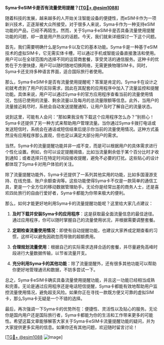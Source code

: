 **Syma卡eSIM卡是否有流量使用提醒？[[TG💪+ @esim1088](https://t.me/s/esim1088)]**

随着科技的发展，越来越多的人开始关注智能设备的便捷性，而eSIM卡作为一项新兴技术，正逐渐被大众所接受。对于很多人来说，Syma卡作为一种支持eSIM功能的产品，已经不再陌生。然而，关于Syma卡eSIM卡是否具备流量使用提醒功能的问题，却一直是用户热议的话题。今天，我们就来详细探讨一下这个问题。

首先，我们需要明确什么是Syma卡以及它的基本功能。Syma卡是一种基于eSIM技术的虚拟SIM卡，它无需实体卡槽，可以通过手机或智能设备直接激活和使用。用户可以在全球范围内选择不同的运营商套餐，享受灵活的通信服务。这种卡的优势在于方便快捷，用户可以随时随地切换网络，无需更换物理SIM卡。同时，Syma卡还支持多种语言界面，适合国际旅行者使用。

那么，Syma卡eSIM卡是否有流量使用提醒呢？答案是肯定的。Syma卡在设计之初就考虑到了用户的实际需求，因此在其配套的应用程序中加入了流量监控和提醒功能。具体来说，用户可以通过Syma卡的官方应用程序查看当前的流量使用情况，包括已使用的流量、剩余流量以及每月的总流量限额等信息。此外，当用户的流量接近耗尽时，系统会自动发送提醒通知，让用户及时了解自己的流量状态。

说到这里，可能有人会问：“那如果我没有下载这个应用程序怎么办？”别担心！Syma卡还提供了另一种方式来帮助用户管理流量。当你通过Syma卡拨打电话或发送短信时，系统会在通话或短信结束后提示你当前的流量使用情况。这种方式虽然没有应用程序那么直观，但也足以满足大部分用户的需求。

当然，Syma卡的流量提醒功能并非一成不变，而是可以根据用户的具体需求进行个性化设置。例如，你可以设定提醒阈值，比如当流量剩余低于某个百分比时才收到通知；或者选择只在特定时间段接收提醒，避免不必要的打扰。这些贴心的设计都体现了Syma卡对用户体验的关注。

除了流量提醒功能外，Syma卡还提供了一系列其他实用的功能，比如多国漫游支持、在线充值、账户余额查询等。这些功能使得Syma卡不仅是一款简单的通信工具，更是一个全方位的移动数据管理助手。无论你是经常出差的商务人士，还是喜欢四处旅行的自由行爱好者，Syma卡都能为你带来极大的便利。

那么，如何才能更好地利用Syma卡的流量提醒功能呢？这里给大家几点建议：

1. **及时下载并安装Syma卡的应用程序**：这是获取最全面流量信息的最佳途径。通过应用程序，你可以随时掌握自己的流量使用状况，并根据需要调整套餐。

2. **定期检查流量使用情况**：即使有自动提醒功能，也建议大家养成定期查看的习惯，这样可以避免因疏忽而导致的超额费用。

3. **合理规划流量使用**：根据自己的实际需求选择合适的套餐，并尽量避免高峰时段进行大量数据传输，以节省流量开支。

4. **充分利用Syma卡的其他功能**：除了流量提醒外，还有很多其他功能可以帮助你更好地管理通讯和数据，不妨多尝试一下。

总之，Syma卡eSIM卡确实具备流量使用提醒功能，并且这一功能已经相当成熟和完善。无论是通过应用程序还是电话短信提醒，Syma卡都能有效地帮助用户监控流量使用情况，避免超支风险。如果你正在寻找一款既方便又可靠的虚拟SIM卡，那么Syma卡无疑是一个不错的选择。

最后，再次强调一下Syma卡的优势所在：便捷性、灵活性以及贴心的服务。无论你是国内用户还是国际旅行者，Syma卡都能为你的生活和工作带来更多的可能性。希望这篇文章能够解答大家关于Syma卡eSIM卡流量提醒功能的疑问，并为大家提供更多实用的信息。如果你还有其他问题，欢迎随时留言讨论！

[[TG💪+ @esim1088](https://t.me/s/esim1088) ![Image](https://i.postimg.cc/4NQfJmqS/Snipaste-2025-05-13-00-14-12.png)]